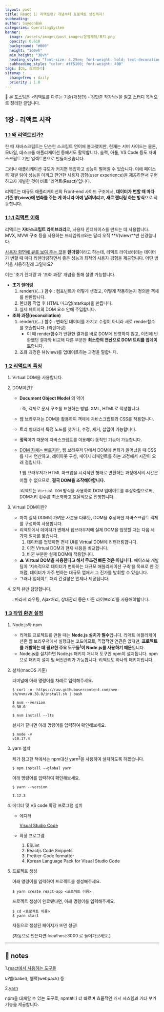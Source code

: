 ```yaml
---
layout: post
title: React 1) 리액트란? 개념부터 프로젝트 생성까지!
subheading: 
author: SuyeonBak
categories: OperatingSystem
banner:
  image: /assets/images/post_images/운영체제/표지.png
  opacity: 0.618
  background: "#000"
  height: "100vh"
  min_height: "38vh"
  heading_style: "font-size: 4.25em; font-weight: bold; text-decoration: none"
  subheading_style: "color: #ff5100; font-weight: 400"
tags: [OS, 강의정리]
sitemap :
  changefreq : daily
  priority : 1.0
---
```


💬 본 포스팅은 <리액트를 다루는 기술(개정판) - 김민준 작가님>을 읽고 스터디 목적으로 정리한 글입니다.



## 1장 - 리액트 시작

### <u>1.1 왜 리액트인가?</u>

한 때 자바스크립트는 단순한 스크립트 언어에 불과했지만, 현재는 서버 사이드는 물론, 모바일, 데스크톱 애플리케이션 등에서도 활약합니다. 슬랙, 아톰, VS Code 등도 자바스크립트 기반 일렉트론으로 만들어졌습니다.

그러나 애플리케이션 규모가 커지면 복잡하고 성능이 떨어질 수 있습니다. 이에 페이스북 개발 팀이 성능을 아끼고 편안한 사용자 경험(user experience)을 제공하면서 구현하고자 개발한 것이 바로 '리액트(React)'입니다. 

리액트는 대규모 애플리케이션의 Front-end 사이드 구조에서, **데이터가 변할 때 마다 기존 뷰(view)에 변화를 주는 게 아니라 아예 날려버리고, 새로 렌더링 하는 방식**으로 작동합니다.







### <u>1.1.1 리액트 이해</u>

리액트는 **자바스크립트 라이브러리**로, 사용자 인터페이스를 만드는 데 사용합니다. MVX, MVW 구조 등을 사용하는 프레임워크와는 달리 오직 **V(view)**만 신경씁니다.

<u>사용자 화면에 뷰를 보여 주는 것</u>을 **렌더링**이라고 하는데, 리액트 라이브러리는 데이터가 변할 때 마다 리렌더링하면서 좋은 성능과 최적의 사용자 경험을 제공합니다. 어떤 방식을 사용하길래 그럴까요?

이는 '초기 렌더링'과 '조화 과정' 개념을 통해 설명 가능합니다.

- **초기 렌더링**
  1. render(){...} 함수 : 컴포넌트가 어떻게 생겼고, 어떻게 작동하는지 정의한 객체를 반환합니다.
  2. 렌더링 작업 후 HTML 마크업(markup)을 만듭니다.
  3. 실제 페이지의 DOM 요소 안에 주입합니다.
- **조화 과정(reconciliation)**
  1. render(){...} 함수 : 변화된 데이터를 가지고 수정이 아니라 새로 render함수를 호출합니다. (리렌더링)
     - 이 때 render함수가 반환한 결과를 바로 DOM에 반영하지 않고, 이전에 반환했던 결과와 비교해 다른 부분만 **최소한의 연산으로 DOM 트리를 업데이트**합니다.
  2. 조화 과정은 뷰(view)를 업데이트하는 과정을 말합니다.







### <u>1.2 리액트의 특징</u>

1. Virtual DOM을 사용합니다.

2. DOM이란?

   - **Document Object Model** 의 약어

     : 즉, 객체로 문서 구조를 표현하는 방법. XML, HTML로 작성합니다.

   - 웹 브라우저는 DOM을 활용하여 객체에 자바스크립트와 CSS를 적용합니다.

   - 트리 형태라서 특정 노드를 찾거나, 수정, 제거, 삽입이 가능합니다.

   - **정적**이기 때문에 자바스크립트를 이용해야 동적인 기능이 가능합니다.

   - <u>DOM 자체는 빠르지만,</u> 웹 브라우저 단에서 DOM에 변화가 일어났을 때 CSS를 다시 연산하고, 레이아웃 구성, 페이지 리페인트를 하는 과정에서 시간이 오래 걸립니다.

     ❗️ 웹 브라우저가 HTML 마크업을 시각적인 형태로 변환하는 과정에서의 시간은 어쩔 수 없으므로, **결국 DOM을 조작해야합니다.** 

     ❕리액트는 `Virtual DOM` 방식을 사용하여 DOM 업데이트를 추상화함으로써, DOM처리 횟수를 최소화하고 효율적으로 진행합니다.

3. Virtual DOM이란?

   - 마치 실제 DOM의 가벼운 사본을 다루듯, DOM을 추상화한 자바스크립트 객체를 구성하여 사용합니다.
   - 리액트에서 데이터가 변해서 웹브라우저에 실제 DOM을 업뎃할 때는 다음 세 가지 절차를 밟습니다.
     1. 데이터를 업뎃하면 전체 UI를 Virtual DOM에 리렌더링합니다.
     2. 이전 Virtual DOM과 현재 내용을 비교합니다.
     3. 바뀐 부분만 실제 DOM에 적용합니다.
   - ⚠️ **Virtual DOM을 사용한다고 해서 무조건 빠른 것은 아닙니다.** 페이스북 개발팀이 '지속적으로 데이터가 변화하는 대규모 애플리케이션 구축'을 목표로 한 것 처럼, 데이터가 자주 변하는 대규모 앱에서 그 진가를 발휘할 수 있습니다.
   - 그러나 업데이트 처리 간결성은 언제나 제공됩니다.

4. 오직 뷰만 담당합니다.

   : 따라서 라우팅, Ajax처리, 상태관리 등은 다른 라이브러리를 사용해야합니다. 







### <u>1.3 작업 환경 설정</u>

1. Node.js와 npm

   - 리액트 프로젝트를 만들 때는 **Node.js 설치가 필수**입니다. 리액트 애플리케이션은 웹 브라우저에서 실행되는 코드이므로, 직접적인 연관은 없지만, **프로젝트를 개발하는 데 필요한 주요 도구들<sup>[1](#footnote_1)</sup>이 Node.js를 사용하기 때문**입니다.
   - Node.js를 설치하면 Node.js 패키지 매니저 도구인 npm이 설치됩니다. npm으로 패키지 설치 및 버전관리가 가능합니다. 리액트도 하나의 패키지입니다.

2. 설치(macOS 기준)

   터미널에 아래 명령어를 차례로 입력해주세요.

   ```terminal
   $ curl -o- https://raw.githubusercontent.com/nvm-sh/nvm/v0.38.0/install.sh | bash
   ```

   ```terminal
   $ nvm --version
   0.38.0
   ```

   ```terminal
   $ nvm install --lts
   ```

   설치가 끝나면 아래 명령어를 입력하여 확인해보세요.

   ```terminal
   $ node -v
   v10.17.4
   ```

3. yarn 설치

   제가 참고한 책에서는 npm대신 yarn<sup>[2](#footnote_2)</sup>을 사용하여 설치하도록 하겠습니다.

   ```terminal
   $ npm install --global yarn
   ```

   아래 명령어를 입력하여 확인해보세요.

   ```terminal
   $ yarn --version
   
   1.12.3
   ```

4. 에디터 및 VS code 확장 프로그램 설치

   - 에디터

     [Visual Studio Code](https://code.visualstudio.com/Download)

   - 확장 프로그램

     1. ESLint
     2. Reactjs Code Snippets
     3. Prettier-Code formatter
     4. Korean Language Pack for Visual Studio Code

5. 프로젝트 생성

   아래 명령어를 입력하여 프로젝트를 생성해주세요.

   ```terminal
   $ yarn create react-app <프로젝트 이름>
   ```

   프로젝트 생성이 완료됐다면, 아래 명령어를 입력해주세요.

   ```terminal
   $ cd <프로젝트 이름>
   $ yarn start
   ```

   자동으로 생성된 페이지가 뜨면 성공!

   (자동으로 안뜬다면 localhost:3000 로 들어가보세요.)









---

## 📍 notes

<a name="footnote_1">1.</a><u>react에서 사용하는 도구들</u>

바벨(babel), 웹팩(webpack) 등

<a name="footnote_2">2.</a><u>yarn</u>

npm을 대체할 수 있는 도구로, npm보다 더 빠르며 효율적인 캐시 시스템과 기타 부가 기능을 제공합니다.

